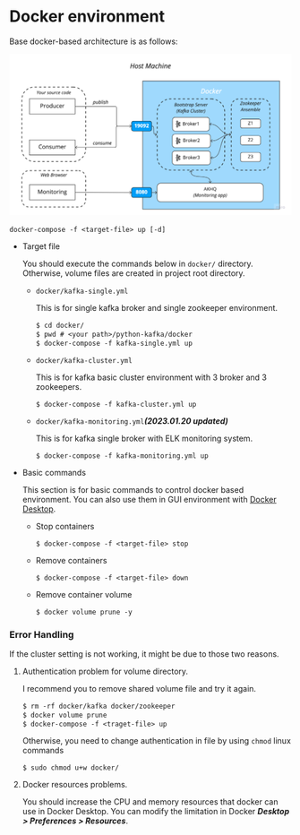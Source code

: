 # Docker environment

Base docker-based architecture is as follows:

<p text-align="center">
  <img alt="img.png" src="img/structure.png" width="700"/>
</p>


```shell
docker-compose -f <target-file> up [-d]
```
* Target file

    You should execute the commands below in `docker/` directory. Otherwise, volume files are created in project root directory.
    * `docker/kafka-single.yml`
  
        This is for single kafka broker and single zookeeper environment.
        ```shell
      $ cd docker/
      $ pwd # <your path>/python-kafka/docker
      $ docker-compose -f kafka-single.yml up
        ```

    * `docker/kafka-cluster.yml`
    
        This is for kafka basic cluster environment with 3 broker and 3 zookeepers.
      ```shell
      $ docker-compose -f kafka-cluster.yml up
        ```

    * `docker/kafka-monitoring.yml`_**(2023.01.20 updated)**_
    
        This is for kafka single broker with ELK monitoring system.
      ```shell
      $ docker-compose -f kafka-monitoring.yml up
        ```
* Basic commands
    
    This section is for basic commands to control docker based environment. You can also use them in GUI environment with [Docker Desktop](https://www.docker.com/products/docker-desktop/).
  * Stop containers
     ```shell
    $ docker-compose -f <target-file> stop
    ```
  * Remove containers
     ```shell
    $ docker-compose -f <target-file> down
    ```
  * Remove container volume
     ```shell
    $ docker volume prune -y
    ```

### Error Handling
If the cluster setting is not working, it might be due to those two reasons.
1. Authentication problem for volume directory.
    
    I recommend you to remove shared volume file and try it again.
    ```shell
   $ rm -rf docker/kafka docker/zookeeper
   $ docker volume prune
   $ docker-compose -f <traget-file> up
   ```
   Otherwise, you need to change authentication in file by using `chmod` linux commands
   ```shell
   $ sudo chmod u+w docker/
    ```
   
2. Docker resources problems.
        
    You should increase the CPU and memory resources that docker can use in Docker Desktop. You can modify the limitation in Docker **_Desktop > Preferences > Resources_**.
